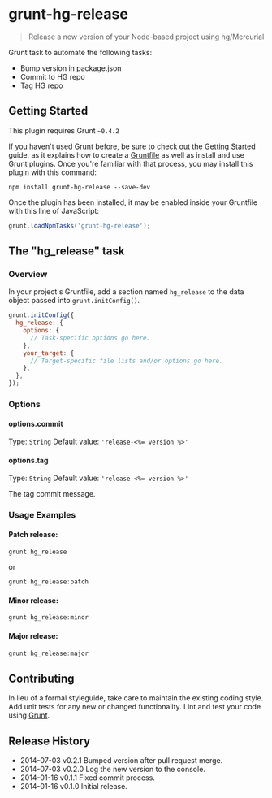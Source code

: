 # grunt-hg-release

> Release a new version of your Node-based project using hg/Mercurial

Grunt task to automate the following tasks:
- Bump version in package.json
- Commit to HG repo
- Tag HG repo

## Getting Started
This plugin requires Grunt `~0.4.2`

If you haven't used [Grunt](http://gruntjs.com/) before, be sure to check out the [Getting Started](http://gruntjs.com/getting-started) guide, as it explains how to create a [Gruntfile](http://gruntjs.com/sample-gruntfile) as well as install and use Grunt plugins. Once you're familiar with that process, you may install this plugin with this command:

```shell
npm install grunt-hg-release --save-dev
```

Once the plugin has been installed, it may be enabled inside your Gruntfile with this line of JavaScript:

```js
grunt.loadNpmTasks('grunt-hg-release');
```

## The "hg_release" task

### Overview
In your project's Gruntfile, add a section named `hg_release` to the data object passed into `grunt.initConfig()`.

```js
grunt.initConfig({
  hg_release: {
    options: {
      // Task-specific options go here.
    },
    your_target: {
      // Target-specific file lists and/or options go here.
    },
  },
});
```

### Options

#### options.commit
Type: `String`
Default value: `'release-<%= version %>'`

#### options.tag
Type: `String`
Default value: `'release-<%= version %>'`

The tag commit message.

### Usage Examples

#### Patch release:
```js
grunt hg_release
```

or

```js
grunt hg_release:patch
```

#### Minor release:
```js
grunt hg_release:minor
```

#### Major release:
```js
grunt hg_release:major
```

## Contributing
In lieu of a formal styleguide, take care to maintain the existing coding style. Add unit tests for any new or changed functionality. Lint and test your code using [Grunt](http://gruntjs.com/).

## Release History
* 2014-07-03	v0.2.1	Bumped version after pull request merge.
* 2014-07-03	v0.2.0	Log the new version to the console.
* 2014-01-16	v0.1.1	Fixed commit process.
* 2014-01-16	v0.1.0	Initial release.